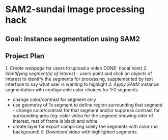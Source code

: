 # SAM2-sundai Image processing hack 

## Goal: Instance segmentation using SAM2 

## Project Plan
*1. Create webpage* for users to upload a video
   DONE: (local host)
*2. Identifying segment(s) of interest* - users point and click on objects of interest to identify the segments for processing, supplemented by text interface to say what user is wanting to highlight
*3. Apply SAM2* instance segmentation with configurable color choices for 1-2 segments
- change color/contrast for segment only
- use geometry of 1x segment to define region surrounding that segment - change color/contrast for that segment and/or suppress contrast for surrounding area (eg: color video for the segment showing rider of interest, rest of frame is black and white
- create layer for export comprising solely the segments with color (no background)
*5. Download* video with highlighted segments. 
